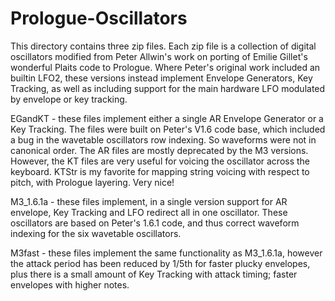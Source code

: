 # Prologue-Oscillators
This directory contains three zip files. Each zip file is a collection of digital oscillators modified from Peter Allwin's work on porting of Emilie Gillet's wonderful Plaits code to Prologue. Where Peter's original work included an builtin LFO2, these versions instead implement Envelope Generators, Key Tracking, as well as including support for the main hardware LFO modulated by envelope or key tracking. 

EGandKT - these files implement either a single AR Envelope Generator or a Key Tracking. The files were built on Peter's V1.6 code base, which included a bug in the wavetable oscillators row indexing. So waveforms were not in canonical order. The AR files are mostly deprecated by the M3 versions. However, the KT files are very useful for voicing the oscillator across the keyboard. KTStr is my favorite for mapping string voicing with respect to pitch, with Prologue layering. Very nice! 

M3_1.6.1a - these files implement, in a single version support for AR envelope, Key Tracking and LFO redirect all in one oscillator. These oscillators are based on Peter's 1.6.1 code, and thus correct waveform indexing for the six wavetable oscillators.

M3fast - these files implement the same functionality as M3_1.6.1a, however the attack period has been reduced by 1/5th for faster plucky envelopes, plus there is a small amount of Key Tracking with attack timing; faster envelopes with higher notes. 
